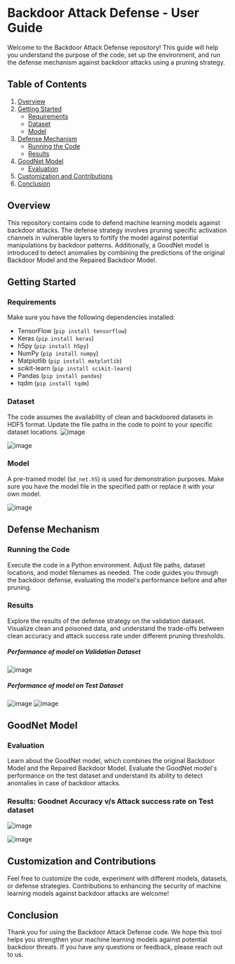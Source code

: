 # Backdoor Attack Defense - User Guide

Welcome to the Backdoor Attack Defense repository! This guide will help you understand the purpose of the code, set up the environment, and run the defense mechanism against backdoor attacks using a pruning strategy.

## Table of Contents

1. [Overview](#overview)
2. [Getting Started](#getting-started)
    - [Requirements](#requirements)
    - [Dataset](#dataset)
    - [Model](#model)
3. [Defense Mechanism](#defense-mechanism)
    - [Running the Code](#running-the-code)
    - [Results](#results)
4. [GoodNet Model](#goodnet-model)
    - [Evaluation](#evaluation)
5. [Customization and Contributions](#customization-and-contributions)
6. [Conclusion](#conclusion)

## Overview

This repository contains code to defend machine learning models against backdoor attacks. The defense strategy involves pruning specific activation channels in vulnerable layers to fortify the model against potential manipulations by backdoor patterns. Additionally, a GoodNet model is introduced to detect anomalies by combining the predictions of the original Backdoor Model and the Repaired Backdoor Model.

## Getting Started

### Requirements

Make sure you have the following dependencies installed:

- TensorFlow (`pip install tensorflow`)
- Keras (`pip install keras`)
- h5py (`pip install h5py`)
- NumPy (`pip install numpy`)
- Matplotlib (`pip install matplotlib`)
- scikit-learn (`pip install scikit-learn`)
- Pandas (`pip install pandas`)
- tqdm (`pip install tqdm`)

### Dataset

The code assumes the availability of clean and backdoored datasets in HDF5 format. Update the file paths in the code to point to your specific dataset locations.
![image](https://github.com/singh-priyanshi/backdoor-detector_for_BadNets/assets/31034647/c6df546e-1023-4598-9972-7778f5d21f35)

![image](https://github.com/singh-priyanshi/backdoor-detector_for_BadNets/assets/31034647/a1fe2df2-75ba-4d4a-b814-f7eb1b0f1e19)

### Model

A pre-trained model (`bd_net.h5`) is used for demonstration purposes. Make sure you have the model file in the specified path or replace it with your own model.

![image](https://github.com/singh-priyanshi/backdoor-detector_for_BadNets/assets/31034647/d644ef7a-839b-4af9-bd2b-94b739ae26ac)

## Defense Mechanism

### Running the Code

Execute the code in a Python environment. Adjust file paths, dataset locations, and model filenames as needed. The code guides you through the backdoor defense, evaluating the model's performance before and after pruning.

### Results

Explore the results of the defense strategy on the validation dataset. Visualize clean and poisoned data, and understand the trade-offs between clean accuracy and attack success rate under different pruning thresholds.

##### Performance of model on Validation Dataset
![image](https://github.com/singh-priyanshi/backdoor-detector_for_BadNets/assets/31034647/fc2864f3-d8d7-4c7c-a0b4-88043fcbfa95)

##### Performance of model on Test Dataset
![image](https://github.com/singh-priyanshi/backdoor-detector_for_BadNets/assets/31034647/17357b3a-13e7-4355-8005-364ab3da1861)
![image](https://github.com/singh-priyanshi/backdoor-detector_for_BadNets/assets/31034647/eee668ce-592b-451e-83b7-61eae53612c6)

## GoodNet Model

### Evaluation

Learn about the GoodNet model, which combines the original Backdoor Model and the Repaired Backdoor Model. Evaluate the GoodNet model's performance on the test dataset and understand its ability to detect anomalies in case of backdoor attacks.

### Results: Goodnet Accuracy v/s Attack success rate on Test dataset
![image](https://github.com/singh-priyanshi/backdoor-detector_for_BadNets/assets/31034647/e645c3f6-427a-464d-acae-39dbffe95902)

![image](https://github.com/singh-priyanshi/backdoor-detector_for_BadNets/assets/31034647/313d9263-402d-491a-9c0e-6537e7027fbd)


## Customization and Contributions

Feel free to customize the code, experiment with different models, datasets, or defense strategies. Contributions to enhancing the security of machine learning models against backdoor attacks are welcome!

## Conclusion

Thank you for using the Backdoor Attack Defense code. We hope this tool helps you strengthen your machine learning models against potential backdoor threats. If you have any questions or feedback, please reach out to us.

